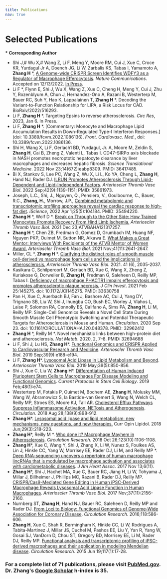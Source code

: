 ```yaml
---
title: Publications
nav: true
---
```


# **Selected Publications**  

__*__ **Corresponding Author**   

- Shi J,# Wu X,# Wang Z, Li F, Meng Y, Moore RM, Cui J, Xue C, Croce KR, Yurdagul Jr A, Doench JG, Li W, Zarbalis KS, Tabas I, Yamamoto A, **Zhang H** *, [A Genome-wide CRISPR Screen Identifies WDFY3 as a Regulator of Macrophage Efferocytosis](https://www.biorxiv.org/content/10.1101/2022.01.21.477299v1). _Nature Communications_. Accepted on 12/13/2022. [In Press](https://doi.org/10.1038/s41467-022-35604-8).
- Li F *, Flynn E, Shi J, Wu X, Wang Z, Xue C, Cheng H, Meng Y, Cui J, Zhu Y, Rozenblyum A, Chun J, Hernandez-Ono A, Razani B, Westerterp M, Bauer RC, Suh Y, Hao K, Lappalainen T, **Zhang H** *. Decoding the Variant-to-Function Relationship for LIPA, a Risk Locus for CAD. BioRxiv/2022/516293.
- Li F, **Zhang H** *. Targeting Epsins to reverse atherosclerosis. _Circ Res_, 2023, Jan 6. In Press.
- Li F, **Zhang H** *. [Commentary: Monocyte and Macrophage Lipid Accumulation Results in Down-Regulated Type-I Interferon Responses.](doi: 10.3389/fcvm.2022.1086136). _Front. Cardiovasc. Med._, doi: 10.3389/fcvm.2022.1086136.    
- Shi H, Wang X, Li F, Gerlach1 BD, Yurdagul, Jr. A, Moore M, Zeldin S, **Zhang H**, Cai B, Zheng Z, Valenti L, Tabas I. CD47-SIRPα axis blockade in NASH promotes necroptotic hepatocyte clearance by liver macrophages and decreases hepatic fibrosis. _Science Translational Medicine_. 2022 Nov 23;14(672):eabp8309. PMID: 36417485.     
- Bi X, Stankov S, Lee PC, Wang Z, Wu X, Li L, Ko YA, Cheng L, **Zhang H**, Hand NJ, Rader DJ. [ILRUN Promotes Atherosclerosis Through Lipid-Dependent and Lipid-Independent Factors](https://www.ahajournals.org/doi/10.1161/ATVBAHA.121.317156). _Arterioscler Thromb Vasc Biol_. 2022 Sep;42(9):1139-1151; PMID: 35861973.    
- Joseph, L.C., Shi, J., Nguyen, Q., Pensiero, V., Goulbourne, C., Bauer, R.C., **Zhang, H.**, Morrow, J.P., [Combined metabolomic and transcriptomic profiling approaches reveal the cardiac response to high-fat diet](https://doi.org/10.1016/j.isci.2022.104184). _iScience_, 2022 Apr 1;25(5):104184. PMID: 35494220.    
- **Zhang H** *, Wolf D *. [Break on Through to the Other Side: How Trained Monocytes Promote Recovery From Hind Limb Ischemia.](https://www.ahajournals.org/doi/10.1161/ATVBAHA.121.317257) _Arterioscler Thromb Vasc Biol_. 2021 Dec 23;ATVBAHA121317257.     
- **Zhang H** *, Chen ZB, Fredman G, Gomez D, Grumbach IM, Huang NF, Nguyen PKP, Ouimet M, Sutton NR, Aikawa E. [What Makes a Great Mentor: Interviews With Recipients of the ATVB Mentor of Women Award.](https://www.ahajournals.org/doi/full/10.1161/ATVBAHA.121.316558) _Arterioscler Thromb Vasc Biol_. 2021 Nov;41(11):2641-2647.
- Miller, CL *, **Zhang H** *. [Clarifying the distinct roles of smooth muscle cell-derived vs macrophage foam cells and the implications in atherosclerosis.](https://www.ahajournals.org/doi/10.1161/ATVBAHA.121.316287) _Arterioscler Thromb Vasc Biol_. 2021. 41 (6), 2035-2037.       
- Kasikara C, Schilperoort M, Gerlach BD, Xue C, Wang X, Zheng Z, Kuriakose G, Dorweiler B, **Zhang H**, Fredman G, Saleheen D, Reilly MP, Tabas I. [Deficiency of macrophage PHACTR1 impairs efferocytosis and promotes atherosclerotic plaque necrosis.](https://www.jci.org/articles/view/145275) _J Clin Invest_. 2021 Feb 25:145275. doi: 10.1172/JCI145275. PMID: 33630758      
- Pan H, Xue C, Auerbach BJ, Fan J, Bashore AC, Cui J, Yang DY, Trignano SB, Liu W, Shi J, Ihuegbu CO, Bush EC, Worley J, Vlahos L, Laise P, Solomon RA, Connolly ES, Califano A, Sims PA, **Zhang H**, Li M, Reilly MP. Single-Cell Genomics Reveals a Novel Cell State During Smooth Muscle Cell Phenotypic Switching and Potential Therapeutic Targets for Atherosclerosis in Mouse and Human. _Circulation_. 2020 Sep 23. doi: 10.1161/CIRCULATIONAHA.120.048378. PMID: 32962412     
- **Zhang H** *, Reilly M *. Novel mechanistic links between high-protein diet and atherosclerosis. _Nat Metab_. 2020, 2, 7–8. PMID: 32694688       
- Li F, Shi J, Lu HS, **Zhang H***. [Functional Genomics and CRISPR Applied to Cardiovascular Research and Medicine](https://www.ahajournals.org/doi/10.1161/ATVBAHA.119.312579). _Arterioscler Thromb Vasc Biol_. 2019 Sep;39(9):e188-e194.
- Li F, **Zhang H***. [Lysosomal Acid Lipase in Lipid Metabolism and Beyond](https://www.ahajournals.org/doi/abs/10.1161/ATVBAHA.119.312136). _Arterioscler Thromb Vasc Biol_. 2019 May;39(5):850-856.
- Shi J, Xue C, Liu W, **Zhang H***. [Differentiation of Human Induced Pluripotent Stem Cells to Macrophages For Disease Modeling and Functional Genomics](https://currentprotocols.onlinelibrary.wiley.com/doi/full/10.1002/cpsc.74). _Current Protocols in Stem Cell Biology_. 2019 Feb;48(1):e74.
- Westerterp M, Fotakis P, Ouimet M, Bochem AE, **Zhang H**, Molusky MM, Wang W, Abramowicz S, la Bastide-van Gemert S, Wang N, Welch CL, Reilly MP, Stroes ES, Moore KJ, Tall AR. [Cholesterol Efflux Pathways Suppress Inflammasome Activation, NETosis and Atherogenesis](https://www.ncbi.nlm.nih.gov/pubmed/29588315). _Circulation_. 2018 Aug 28;138(9):898-912.
- **Zhang H***. [Lysosomal acid lipase and lipid metabolism: new mechanisms, new questions, and new therapies.](https://www.ncbi.nlm.nih.gov/pubmed/29547398) Curr Opin Lipidol. 2018 Jun;29(3):218-223.
- **Zhang H***, Reilly M *. [Who done it? Macrophage Mayhem in Atherosclerosis](https://www.ncbi.nlm.nih.gov/pubmed/30359193). _Circulation Research_. 2018 Oct 26;123(10):1106-1108.
- **Zhang H***, Xue C, Wang Y, Shi J, Zhang X, Li W, Nunez S, Foulkes AS, Lin J, Hinkle CC, Yang W, Morrisey EE, Rader DJ, Li M, and Reilly MP *. [Deep RNA-sequencing uncovers a repertoire of human macrophage lincRNAs that is modulated by macrophage activation and associates with cardiometabolic diseases](https://www.ahajournals.org/doi/full/10.1161/JAHA.117.007431?url_ver=Z39.88-2003&rfr_id=ori:rid:crossref.org&rfr_dat=cr_pub%3dpubmed). _J Am Heart Assoc_. 2017 Nov 13;6(11).
- **Zhang H***, Shi J, Hachet MA, Xue C, Bauer RC, Jiang H, Li W, Tohyama J, Millar J, Billheimer J, Phillips MC, Razani B, Rader DJ, Reilly MP. [CRISPR/Cas9-Mediated Gene Editing in Human iPSC-Derived Macrophage Reveals Lysosomal Acid Lipase Function in Human Macrophages](https://www.ncbi.nlm.nih.gov/pmc/articles/PMC5659288/). _Arterioscler Thromb Vasc Biol_. 2017 Nov;37(11):2156-2160.
- Nurnberg ST, **Zhang H**, Hand NJ, Bauer RC, Saleheen D, Reilly MP and Rader DJ. [From Loci to Biology: Functional Genomics of Genome-Wide Association for Coronary Disease](https://www.ncbi.nlm.nih.gov/pmc/articles/PMC4863243/). _Circulation Research_. 2016;118:586-606.
- **Zhang H**, Xue C, Shah R, Bermingham K, Hinkle CC, Li W, Rodrigues A, Tabita-Martinez J, Millar JS, Cuchel M, Pashos EE, Liu Y, Yan R, Yang W, Gosai SJ, VanDorn D, Chou ST, Gregory BD, Morrisey EE, Li M, Rader DJ, Reilly MP. [Functional analysis and transcriptomic profiling of iPSC-derived macrophages and their application in modeling Mendelian disease](https://www.ncbi.nlm.nih.gov/pmc/articles/PMC4565503/). _Circulation Research_. 2015 Jun 19;117(1):17-28.

     
### **For a complete list of 71 publications, please visit [PubMed.gov](https://www.ncbi.nlm.nih.gov/myncbi/hanrui.zhang.1/bibliography/public/). Dr. Zhang's [Google Scholar](https://scholar.google.com/citations?hl=en&view_op=list_works&gmla=AJsN-F7X1CyDapGJzdDnDEe-E6DBE-s9JXz75DhHIyt_My4-7-Wn2Wnu4b-6_TQeAP1WK597WTCf8wKOrbZVy3KNB0Hm5Kw6Hw&user=20tuWCkAAAAJ) h-index is 35.**
